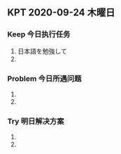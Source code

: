 ## KPT 2020-09-24 木曜日

### Keep 今日执行任务
1. 日本語を勉強して
2. 

### Problem 今日所遇问题
1. 
2. 

### Try 明日解决方案
1. 
2. 